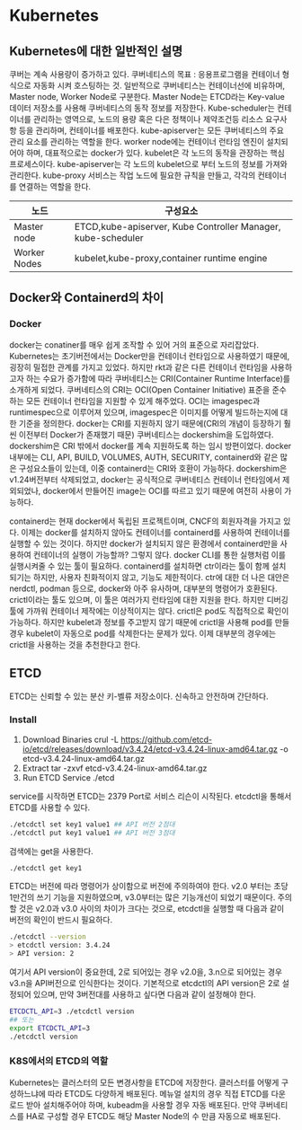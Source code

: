 # Kubernetes
## Kubernetes에 대한 일반적인 설명
쿠버는 계속 사용량이 증가하고 있다.
쿠버네티스의 목표 : 응용프로그램을 컨테이너 형식으로 자동화 시켜 호스팅하는 것.
일반적으로 쿠버네티스는 컨테이너선에 비유하며, Master node, Worker Node로 구분한다.
Master Node는 ETCD라는 Key-value 데이터 저장소를 사용해 쿠버네티스의 동작 정보를 저장한다.
Kube-scheduler는 컨테이너를 관리하는 영역으로, 노드의 용량 혹은 다은 정책이나 제약조건등 리소스 요구사항 등을 관리하며, 컨테이너를 배포한다.
kube-apiserver는 모든 쿠버네티스의 주요 관리 요소를 관리하는 역할을 한다.
worker node에는 컨테이너 런타임 엔진이 설치되어야 하며, 대표적으로는 docker가 있다.
kubelet은 각 노드의 동작을 관장하는 핵심 프로세스이다. kube-apiserver는 각 노드의 kubelet으로 부터 노드의 정보를 가져와 관리한다.
kube-proxy 서비스는 작업 노드에 필요한 규칙을 만들고, 각각의 컨테이너를 연결하는 역할을 한다.

노드|구성요소
-|-
Master node|ETCD,kube-apiserver, Kube Controller Manager, kube-scheduler
Worker Nodes|kubelet,kube-proxy,container runtime engine

## Docker와 Containerd의 차이
### Docker
docker는 conatiner를 매우 쉽게 조작할 수 있어 거의 표준으로 자리잡았다.
Kubernetes는 초기버전에서는 Docker만을 컨테이너 런타임으로 사용하였기 때문에, 굉장히 밀접한 관계를 가지고 있었다.
하지만 rkt과 같은 다른 컨테이너 런타임을 사용하고자 하는 수요가 증가함에 따라 쿠버네티스는 CRI(Container Runtime Interface)를 소개하게 되었다.
쿠버네티스의 CRI는 OCI(Open Container Initiative) 표준을 준수하는 모든 컨테이너 런타임을 지원할 수 있게 해주었다.
OCI는 imagespec과 runtimespec으로 이루어져 있으며, imagespec은 이미지를 어떻게 빌드하는지에 대한 기준을 정의한다.
docker는 CRI를 지원하지 않기 때문에(CRI의 개념이 등장하기 훨씬 이전부터 Docker가 존재했기 때문) 쿠버네티스는 dockershim을 도입하였다.
dockershim은 CRI 밖에서 docker를 계속 지원하도록 하는 임시 방편이었다.
docker 내부에는 CLI, API, BUILD, VOLUMES, AUTH, SECURITY, containerd와 같은 많은 구성요소들이 있는데, 이중 containerd는 CRI와 호환이 가능하다.
dockershim은 v1.24버전부터 삭제되었고, docker는 공식적으로 쿠버네티스 컨테이너 런타임에서 제외되었나, docker에서 만들어진 image는 OCI를 따르고 있기 때문에 여전히 사용이 가능하다.

containerd는 현재 docker에서 독립된 프로젝트이며, CNCF의 회원자격을 가지고 있다.
이제는 docker를 설치하지 않아도 컨테이너를 containerd를 사용하여 컨테이너를 실행할 수 있는 것이다.
하지만 docker가 설치되지 않은 환경에서 containerd만을 사용하여 컨테이너의 실행이 가능할까?
그렇지 않다. docker CLI를 통한 실행처럼 이를 실행시켜줄 수 있는 툴이 필요하다.
containerd를 설치하면 ctr이라는 툴이 함께 설치되기는 하지만, 사용자 친화적이지 않고, 기능도 제한적이다.
ctr에 대한 더 나은 대안은 nerdctl, podman 등으로, docker와 아주 유사하며, 대부분의 명령어가 호환된다.
crictl이라는 툴도 있으며, 이 툴은 여러가지 런타임에 대한 지원을 한다. 하지만 디버깅툴에 가까워 컨테이너 제작에는 이상적이지는 않다.
crictl은 pod도 직접적으로 확인이 가능하다. 하지만 kubelet과 정보를 주고받지 않기 때문에 crictl을 사용해 pod를 만들경우 kubelet이 자동으로 pod를 삭제한다는 문제가 있다.
이제 대부분의 경우에는 crictl을 사용하는 것을 추천한다고 한다.

## ETCD
ETCD는 신뢰할 수 있는 분산 키-벨류 저장소이다.
신속하고 안전하며 간단하다.
### Install
1. Download Binaries
   crul -L https://github.com/etcd-io/etcd/releases/download/v3.4.24/etcd-v3.4.24-linux-amd64.tar.gz -o etcd-v3.4.24-linux-amd64.tar.gz
2. Extract
   tar -zxvf etcd-v3.4.24-linux-amd64.tar.gz
3. Run ETCD Service
   ./etcd

service를 시작하면 ETCD는 2379 Port로 서비스 리슨이 시작된다.
etcdctl을 통해서 ETCD를 사용할 수 있다.
```bash
./etcdctl set key1 value1 ## API 버전 2점대
./etcdctl put key1 value1 ## API 버전 3점대
```
검색에는 get을 사용한다.
```bash
./etcdctl get key1
```
ETCD는 버전에 따라 명령어가 상이함으로 버전에 주의하여야 한다.
v2.0 부터는 초당 1만건의 쓰기 기능을 지원하였으며, v3.0부터는 많은 기능개선이 되었기 때문이다.
주의할 것은 v2.0과 v3.0 사이의 차이가 크다는 것으로, etcdctl을 실행할 때 다음과 같이 버전의 확인이 반드시 필요하다.
```bash
./etcdctl --version
> etcdctl version: 3.4.24
> API version: 2
```
여기서 API version이 중요한데, 2로 되어있는 경우 v2.0을, 3.n으로 되어있는 경우 v3.n을 API버전으로 인식한다는 것이다.
기본적으로 etcdctl의 API version은 2로 설정되어 있으며, 만약 3버전대를 사용하고 싶다면 다음과 같이 설정해야 한다.
```bash
ETCDCTL_API=3 ./etcdctl version
## 또는
export ETCDCTL_API=3
./etcdctl version
```

### K8S에서의 ETCD의 역할
Kubernetes는 클러스터의 모든 변경사항을 ETCD에 저장한다.
클러스터를 어떻게 구성하느냐에 따라 ETCD도 다양하게 배포된다.
메뉴얼 설치의 경우 직접 ETCD를 다운로드 받아 설치해주어야 하며, kubeadm을 사용할 경우 자동 배포된다.
만약 쿠버네티스를 HA로 구성할 경우 ETCD도 해당 Master Node의 수 만큼 자동으로 배포된다.

